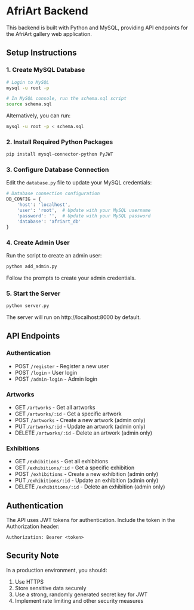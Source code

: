 
# AfriArt Backend

This backend is built with Python and MySQL, providing API endpoints for the AfriArt gallery web application.

## Setup Instructions

### 1. Create MySQL Database

```bash
# Login to MySQL
mysql -u root -p

# In MySQL console, run the schema.sql script
source schema.sql
```

Alternatively, you can run:

```bash
mysql -u root -p < schema.sql
```

### 2. Install Required Python Packages

```bash
pip install mysql-connector-python PyJWT
```

### 3. Configure Database Connection

Edit the `database.py` file to update your MySQL credentials:

```python
# Database connection configuration
DB_CONFIG = {
    'host': 'localhost',
    'user': 'root',  # Update with your MySQL username
    'password': '',  # Update with your MySQL password
    'database': 'afriart_db'
}
```

### 4. Create Admin User

Run the script to create an admin user:

```bash
python add_admin.py
```

Follow the prompts to create your admin credentials.

### 5. Start the Server

```bash
python server.py
```

The server will run on http://localhost:8000 by default.

## API Endpoints

### Authentication

- POST `/register` - Register a new user
- POST `/login` - User login
- POST `/admin-login` - Admin login

### Artworks

- GET `/artworks` - Get all artworks
- GET `/artworks/:id` - Get a specific artwork
- POST `/artworks` - Create a new artwork (admin only)
- PUT `/artworks/:id` - Update an artwork (admin only)
- DELETE `/artworks/:id` - Delete an artwork (admin only)

### Exhibitions

- GET `/exhibitions` - Get all exhibitions
- GET `/exhibitions/:id` - Get a specific exhibition
- POST `/exhibitions` - Create a new exhibition (admin only)
- PUT `/exhibitions/:id` - Update an exhibition (admin only)
- DELETE `/exhibitions/:id` - Delete an exhibition (admin only)

## Authentication

The API uses JWT tokens for authentication. Include the token in the Authorization header:

```
Authorization: Bearer <token>
```

## Security Note

In a production environment, you should:
1. Use HTTPS
2. Store sensitive data securely
3. Use a strong, randomly generated secret key for JWT
4. Implement rate limiting and other security measures
